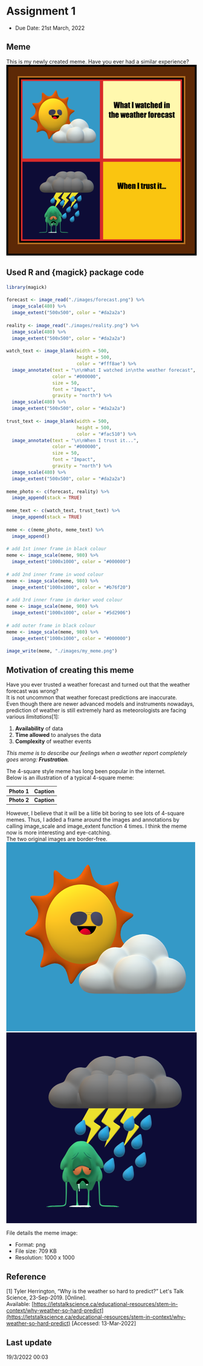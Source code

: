 # Assignment 1
* Due Date: 21st March, 2022

## Meme
This is my newly created meme. Have you ever had a similar experience?
![my_meme](/images/my_meme.png)
## Used R and {magick} package code
```r
library(magick)

forecast <- image_read("./images/forecast.png") %>%
  image_scale(480) %>%
  image_extent("500x500", color = "#da2a2a")

reality <- image_read("./images/reality.png") %>%
  image_scale(480) %>%
  image_extent("500x500", color = "#da2a2a")

watch_text <- image_blank(width = 500,
                          height = 500,
                          color = "#fff8ae") %>%
  image_annotate(text = "\n\nWhat I watched in\nthe weather forecast",
                 color = "#000000",
                 size = 50,
                 font = "Impact",
                 gravity = "north") %>%
  image_scale(480) %>%
  image_extent("500x500", color = "#da2a2a")

trust_text <- image_blank(width = 500,
                          height = 500,
                          color = "#fac510") %>%
  image_annotate(text = "\n\nWhen I trust it...",
                 color = "#000000",
                 size = 50,
                 font = "Impact",
                 gravity = "north") %>%
  image_scale(480) %>%
  image_extent("500x500", color = "#da2a2a")

meme_photo <- c(forecast, reality) %>%
  image_append(stack = TRUE)

meme_text <- c(watch_text, trust_text) %>%
  image_append(stack = TRUE)

meme <- c(meme_photo, meme_text) %>%
  image_append()

# add 1st inner frame in black colour
meme <- image_scale(meme, 980) %>%
  image_extent("1000x1000", color = "#000000")

# add 2nd inner frame in wood colour
meme <- image_scale(meme, 980) %>%
  image_extent("1000x1000", color = "#b76f20")

# add 3rd inner frame in darker wood colour
meme <- image_scale(meme, 900) %>%
  image_extent("1000x1000", color = "#5d2906")

# add outer frame in black colour
meme <- image_scale(meme, 980) %>%
  image_extent("1000x1000", color = "#000000")

image_write(meme, "./images/my_meme.png")
```
## Motivation of creating this meme
Have you ever trusted a weather forecast and turned out that the weather forecast was wrong?  
It is not uncommon that weather forecast predictions are inaccurate.  
Even though there are newer advanced models and instruments nowadays, prediction of weather is still extremely hard as meteorologists are facing various *limitations*[1]:   
1. **Availability** of data
2. **Time allowed** to analyses the data
3. **Complexity** of weather events  

*This meme is to describe our feelings when a weather report completely goes wrong: **Frustration**.*  

The 4-square style meme has long been popular in the internet.  
Below is an illustration of a typical 4-square meme:

| Photo 1 | Caption |
| --- | --- |
| **Photo 2** | **Caption** |

However, I believe that it will be a liitle bit boring to see lots of 4-square memes. Thus, I added a frame around the images and annotations by calling image_scale and image_extent function 4 times. I think the meme now is more interesting and eye-catching.  
The two original images are border-free.  
![](/images/forecast.png)
![](/images/reality.png)  

File details the meme image:
* Format: png
* File size: 709 KB
* Resolution: 1000 x 1000

## Reference
[1] Tyler Herrington, “Why is the weather so hard to predict?” Let's Talk Science, 23-Sep-2019. [Online].  
Available: [https://letstalkscience.ca/educational-resources/stem-in-context/why-weather-so-hard-predict](https://letstalkscience.ca/educational-resources/stem-in-context/why-weather-so-hard-predict) [Accessed: 13-Mar-2022]

## Last update
19/3/2022 00:03

